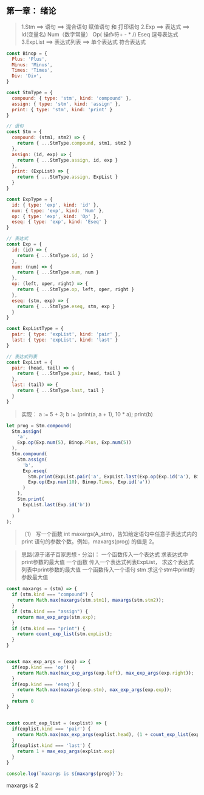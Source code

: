 ## 第一章： 绪论
> 1.Stm ==> 语句 ==> 混合语句 赋值语句 和 打印语句
> 2.Exp ==> 表达式 ==> Id(变量名) Num（数字常量） Op( 操作符+ - * /) Eseq 逗号表达式
> 3.ExpList ==> 表达式列表 ==>  单个表达式  符合表达式


```javascript
const Binop = {
  Plus: 'Plus',
  Minus: 'Minus',
  Times: 'Times',
  Div: 'Div',
}

const StmType = {
  compound: { type: 'stm', kind: 'compound' },
  assign: { type: 'stm', kind: 'assign' },
  print: { type: 'stm', kind: 'print' }
}

// 语句
const Stm = {
  compound: (stm1, stm2) => {
    return { ...StmType.compound, stm1, stm2 }
  },
  assign: (id, exp) => {
    return { ...StmType.assign, id, exp }
  },
  print: (ExpList) => {
    return { ...StmType.assign, ExpList }
  }
}

const ExpType = {
  id: { type: 'exp', kind: 'id' },
  num: { type: 'exp', kind: 'Num' },
  op: { type: 'exp', kind: 'Op' },
  eseq: { type: 'exp', kind: 'Eseq' }
}

// 表达式
const Exp = {
  id: (id) => {
    return { ...StmType.id, id }
  },
  num: (num) => {
    return { ...StmType.num, num }
  },
  op: (left, oper, right) => {
    return { ...StmType.op, left, oper, right }
  },
  eseq: (stm, exp) => {
    return { ...StmType.eseq, stm, exp }
  }
}

const ExpListType = {
  pair: { type: 'expList', kind: 'pair' },
  last: { type: 'expList', kind: 'last' }
}

// 表达式列表
const ExpList = {
  pair: (head, tail) => {
    return { ...StmType.pair, head, tail }
  },
  last: (tail) => {
    return { ...StmType.last, tail }
  }
}
```
> 实现： a := 5 + 3; b := (print(a, a + 1), 10 * a); print(b)
```javascript
let prog = Stm.compound(
  Stm.assign(
    'a',
    Exp.op(Exp.num(5), Binop.Plus, Exp.num(5))
  ),
  Stm.compound(
    Stm.assign(
      'b',
      Exp.eseq(
        Stm.print(ExpList.pair('a', ExpList.last(Exp.op(Exp.id('a'), Binop.Minus, Exp.num(1))))),
        Exp.op(Exp.num(10), Binop.Times, Exp.id('a'))
      )
    ),
    Stm.print(
      ExpList.last(Exp.id('b'))
    )
  )
);
```
> （1） 写一个函数 int maxargs(A_stm)，告知给定语句中任意子表达式内的 print 语句的参数个数。例如，maxargs(prog) 的值是 2。

> 思路(源于诸子百家思想 - 分治)：
> 一个函数传入一个表达式 求表达式中print参数的最大值
> 一个函数 传入一个表达式列表ExpList， 求这个表达式列表中print参数的最大值
> 一个函数传入一个语句 stm 求这个stm中print的参数最大值

```javascript
const maxargs = (stm) => {
  if (stm.kind === "compound") {
    return Math.max(maxargs(stm.stm1), maxargs(stm.stm2));
  }
  if (stm.kind === "assign") {
    return max_exp_args(stm.exp);
  }
  if (stm.kind === "print") {
    return count_exp_list(stm.expList);
  }
}


const max_exp_args = (exp) => {
  if(exp.kind === 'op') {
    return Math.max(max_exp_args(exp.left), max_exp_args(exp.right));
  }
  if(exp.kind === 'eseq') {
    return Math.max(maxargs(exp.stm), max_exp_args(exp.exp));
  }
  return 0
}


const count_exp_list = (explist) => {
  if(explist.kind === 'pair') {
    return Math.max(max_exp_args(explist.head), (1 + count_exp_list(explist.tail)));
  }
  if(explist.kind === 'last') {
    return 1 + max_exp_args(explist.exp)
  }
}

console.log(`maxargs is ${maxargs(prog)}`);
```
maxargs is 2
